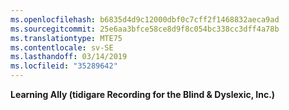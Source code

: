 ```yaml
---
ms.openlocfilehash: b6835d4d9c12000dbf0c7cff2f1468832aeca9ad
ms.sourcegitcommit: 25e6aa3bfce58ce8d9f8c054bc338cc3dff4a78b
ms.translationtype: MTE75
ms.contentlocale: sv-SE
ms.lasthandoff: 03/14/2019
ms.locfileid: "35289642"
---
```

**Learning Ally (tidigare Recording for the Blind &amp; Dyslexic, Inc.)** 